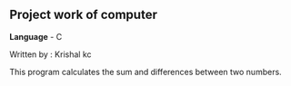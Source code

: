 ## Project work of computer 
<p><b>Language</b> - C</p>
Written by : Krishal kc
<p>This program calculates the sum and differences between two numbers.</p>